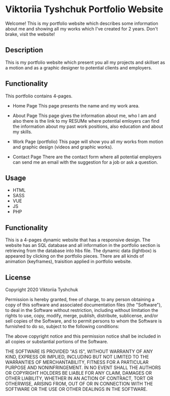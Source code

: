 # Viktoriia Tyshchuk Portfolio Website
Welcome! This is my portfolio website which describes some information about me and showing all my works which I've created for 2 years. Don't brake, visit the website!

## Description
This is my portfolio website which present you all my projects and skillset as a motion and as a graphic designer to potential clients and employers. 

## Functionality
This portfolio contains 4-pages.

- Home Page
 This page presents the name and my work area.
 
- About Page
This page gives the information about me, who I am and also there is the link to my RESUMe where potential emloyers can find the information about my past work positions, also education and about my skills.

- Work Page (portfolio)
This page will show you all my works from motion and graphic design (videos and graphic works).

- Contact Page
There are the contact form where all potential employers can send me an email with the suggestion for a job or ask a question.

## Usage
- HTML
- SASS
- VUE
- JS
- PHP

## Functionality
This is a 4-pages dynamic website that has a responsive design.
The website has an SQL database and all information in the portfolio section is retrieving from the database into hbs file. The dynamic data (lightbox) is appeared by clicking on the portfolio pieces. There are all kinds of animation (keyframes), traisition applied in portfolio website.

## License
Copyright 2020 Viktoriia Tyshchuk

Permission is hereby granted, free of charge, to any person obtaining a copy of this software and associated documentation files (the "Software"), to deal in the Software without restriction, including without limitation the rights to use, copy, modify, merge, publish, distribute, sublicense, and/or sell copies of the Software, and to permit persons to whom the Software is furnished to do so, subject to the following conditions:

The above copyright notice and this permission notice shall be included in all copies or substantial portions of the Software.

THE SOFTWARE IS PROVIDED "AS IS", WITHOUT WARRANTY OF ANY KIND, EXPRESS OR IMPLIED, INCLUDING BUT NOT LIMITED TO THE WARRANTIES OF MERCHANTABILITY, FITNESS FOR A PARTICULAR PURPOSE AND NONINFRINGEMENT. IN NO EVENT SHALL THE AUTHORS OR COPYRIGHT HOLDERS BE LIABLE FOR ANY CLAIM, DAMAGES OR OTHER LIABILITY, WHETHER IN AN ACTION OF CONTRACT, TORT OR OTHERWISE, ARISING FROM, OUT OF OR IN CONNECTION WITH THE SOFTWARE OR THE USE OR OTHER DEALINGS IN THE SOFTWARE.
